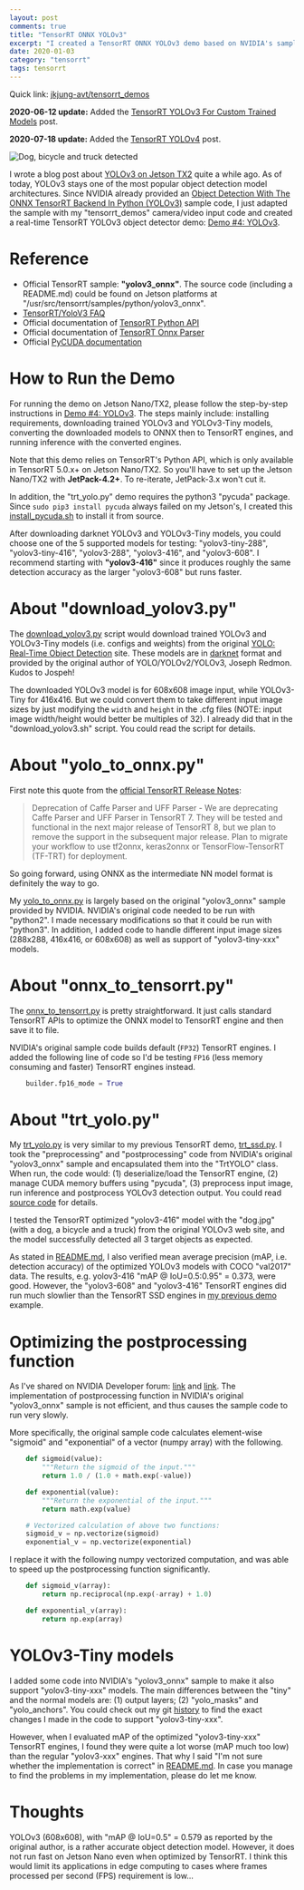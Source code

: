 ```yaml
---
layout: post
comments: true
title: "TensorRT ONNX YOLOv3"
excerpt: "I created a TensorRT ONNX YOLOv3 demo based on NVIDIA's sample code."
date: 2020-01-03
category: "tensorrt"
tags: tensorrt
---
```


Quick link: [jkjung-avt/tensorrt_demos](https://github.com/jkjung-avt/tensorrt_demos)

**2020-06-12 update:** Added the [TensorRT YOLOv3 For Custom Trained Models](https://jkjung-avt.github.io/trt-yolov3-custom/) post.

**2020-07-18 update:** Added the [TensorRT YOLOv4](https://jkjung-avt.github.io/tensorrt-yolov4/) post.

![Dog, bicycle and truck detected](https://raw.githubusercontent.com/jkjung-avt/tensorrt_demos/e136d0c8459fe8e94c41cec8d43a7e7499656950/doc/dog_trt_yolov3.png)

I wrote a blog post about [YOLOv3 on Jetson TX2](https://jkjung-avt.github.io/yolov3/) quite a while ago.  As of today, YOLOv3 stays one of the most popular object detection model architectures.  Since NVIDIA already provided an [Object Detection With The ONNX TensorRT Backend In Python (YOLOv3)](https://docs.nvidia.com/deeplearning/sdk/tensorrt-sample-support-guide/index.html#yolov3_onnx) sample code, I just adapted the sample with my "tensorrt_demos" camera/video input code and created a real-time TensorRT YOLOv3 object detector demo: [Demo #4: YOLOv3](https://github.com/jkjung-avt/tensorrt_demos#yolov3).

# Reference

* Official TensorRT sample: **"yolov3_onnx"**.  The source code (including a README.md) could be found on Jetson platforms at "/usr/src/tensorrt/samples/python/yolov3_onnx".
* [TensorRT/YoloV3 FAQ](https://elinux.org/TensorRT/YoloV3)
* Official documentation of [TensorRT Python API](https://docs.nvidia.com/deeplearning/sdk/tensorrt-api/python_api/)
* Official documentation of [TensorRT Onnx Parser](https://docs.nvidia.com/deeplearning/sdk/tensorrt-api/python_api/parsers/Onnx/pyOnnx.html)
* Official [PyCUDA documentation](https://documen.tician.de/pycuda/)

# How to Run the Demo

For running the demo on Jetson Nano/TX2, please follow the step-by-step instructions in [Demo #4: YOLOv3](https://github.com/jkjung-avt/tensorrt_demos#ssd).  The steps mainly include: installing requirements, downloading trained YOLOv3 and YOLOv3-Tiny models, converting the downloaded models to ONNX then to TensorRT engines, and running inference with the converted engines.

Note that this demo relies on TensorRT's Python API, which is only available in TensorRT 5.0.x+ on Jetson Nano/TX2.  So you'll have to set up the Jetson Nano/TX2 with **JetPack-4.2+**.  To re-iterate, JetPack-3.x won't cut it.

In addition, the "trt_yolo.py" demo requires the python3 "pycuda" package.  Since `sudo pip3 install pycuda` always failed on my Jetson's, I created this [install_pycuda.sh](https://github.com/jkjung-avt/tensorrt_demos/blob/master/ssd/install_pycuda.sh) to install it from source.

After downloading darknet YOLOv3 and YOLOv3-Tiny models, you could choose one of the 5 supported models for testing: "yolov3-tiny-288", "yolov3-tiny-416", "yolov3-288", "yolov3-416", and "yolov3-608".  I recommend starting with **"yolov3-416"** since it produces roughly the same detection accuracy as the larger "yolov3-608" but runs faster.

# About "download_yolov3.py"

The [download_yolov3.py](https://github.com/jkjung-avt/tensorrt_demos/blob/e136d0c8459fe8e94c41cec8d43a7e7499656950/yolo/download_yolov3.sh) script would download trained YOLOv3 and YOLOv3-Tiny models (i.e. configs and weights) from the original [YOLO: Real-Time Object Detection](https://pjreddie.com/darknet/yolo/) site.  These models are in [darknet](https://github.com/pjreddie/darknet) format and provided by the original author of YOLO/YOLOv2/YOLOv3, Joseph Redmon.  Kudos to Jospeh!

The downloaded YOLOv3 model is for 608x608 image input, while YOLOv3-Tiny for 416x416.  But we could convert them to take different input image sizes by just modifying the `width` and `height` in the .cfg files (NOTE: input image width/height would better be multiples of 32).  I already did that in the "download_yolov3.sh" script.  You could read the script for details.

# About "yolo_to_onnx.py"

First note this quote from the [official TensorRT Release Notes](https://docs.nvidia.com/deeplearning/sdk/tensorrt-archived/tensorrt-700/tensorrt-release-notes/tensorrt-7.html#rel_7-0-0):

> Deprecation of Caffe Parser and UFF Parser - We are deprecating Caffe Parser and UFF Parser in TensorRT 7. They will be tested and functional in the next major release of TensorRT 8, but we plan to remove the support in the subsequent major release. Plan to migrate your workflow to use tf2onnx, keras2onnx or TensorFlow-TensorRT (TF-TRT) for deployment.

So going forward, using ONNX as the intermediate NN model format is definitely the way to go.

My [yolo_to_onnx.py](https://github.com/jkjung-avt/tensorrt_demos/blob/e136d0c8459fe8e94c41cec8d43a7e7499656950/yolo/yolo_to_onnx.py) is largely based on the original "yolov3_onnx" sample provided by NVIDIA.  NVIDIA's original code needed to be run with "python2".  I made necessary modifications so that it could be run with "python3".  In addition, I added code to handle different input image sizes (288x288, 416x416, or 608x608) as well as support of "yolov3-tiny-xxx" models.

# About "onnx_to_tensorrt.py"

The [onnx_to_tensorrt.py](https://github.com/jkjung-avt/tensorrt_demos/blob/e136d0c8459fe8e94c41cec8d43a7e7499656950/yolo/onnx_to_tensorrt.py) is pretty straightforward.  It just calls standard TensorRT APIs to optimize the ONNX model to TensorRT engine and then save it to file.

NVIDIA's original sample code builds default (`FP32`) TensorRT engines.  I added the following line of code so I'd be testing `FP16` (less memory consuming and faster) TensorRT engines instead.

```python
    builder.fp16_mode = True
```

# About "trt_yolo.py"

My [trt_yolo.py](https://github.com/jkjung-avt/tensorrt_demos/blob/e136d0c8459fe8e94c41cec8d43a7e7499656950/trt_yolo.py) is very similar to my previous TensorRT demo, [trt_ssd.py](https://github.com/jkjung-avt/tensorrt_demos/blob/e136d0c8459fe8e94c41cec8d43a7e7499656950/trt_ssd.py).  I took the "preprocessing" and "postprocessing" code from NVIDIA's original "yolov3_onnx" sample and encapsulated them into the "TrtYOLO" class.  When run, the code would: (1) deserialize/load the TensorRT engine, (2) manage CUDA memory buffers using "pycuda", (3) preprocess input image, run inference and postprocess YOLOv3 detection output.  You could read [source code](https://github.com/jkjung-avt/tensorrt_demos/blob/e136d0c8459fe8e94c41cec8d43a7e7499656950/utils/yolo.py#L399) for details.

I tested the TensorRT optimized "yolov3-416" model with the "dog.jpg" (with a dog, a bicycle and a truck) from the original YOLOv3 web site, and the model successfully detected all 3 target objects as expected.

As stated in [README.md](https://github.com/jkjung-avt/tensorrt_demos#yolov3), I also verified mean average precision (mAP, i.e. detection accuracy) of the optimized YOLOv3 models with COCO "val2017" data.  The results, e.g. yolov3-416 "mAP @ IoU=0.5:0.95" = 0.373, were good.  However, the "yolov3-608" and "yolov3-416" TensorRT engines did run much slowlier than the TensorRT SSD engines in [my previous demo](https://github.com/jkjung-avt/tensorrt_demos#ssd) example.

# Optimizing the postprocessing function

As I've shared on NVIDIA Developer forum: [link](https://devtalk.nvidia.com/default/topic/1064936/jetson-nano/0-3fps-when-using-yolov3_onnx-in-tensorrt-examples-provided-by-nvidia-in-jetson-nano-/post/5416599/#5416599) and [link](https://devtalk.nvidia.com/default/topic/1072376/jetson-nano/why-is-the-_process_yolo_output-in-the-tensorrrt-sample-code-so-slow-it-takes-0-3-seconds-to-execut-/post/5433006/#5433006).  The implementation of postprocessing function in NVIDIA's original "yolov3_onnx" sample is not efficient, and thus causes the sample code to run very slowly.

More specifically, the original sample code calculates element-wise "sigmoid" and "exponential" of a vector (numpy array) with the following.

```python
    def sigmoid(value):
        """Return the sigmoid of the input."""
        return 1.0 / (1.0 + math.exp(-value))

    def exponential(value):
        """Return the exponential of the input."""
        return math.exp(value)

    # Vectorized calculation of above two functions:
    sigmoid_v = np.vectorize(sigmoid)
    exponential_v = np.vectorize(exponential)
```

I replace it with the following numpy vectorized computation, and was able to speed up the postprocessing function significantly.

```python
    def sigmoid_v(array):
        return np.reciprocal(np.exp(-array) + 1.0)

    def exponential_v(array):
        return np.exp(array)
```


# YOLOv3-Tiny models

I added some code into NVIDIA's "yolov3_onnx" sample to make it also support "yolov3-tiny-xxx" models.  The main differences between the "tiny" and the normal models are: (1) output layers; (2) "yolo_masks" and "yolo_anchors".  You could check out my git [history](https://github.com/jkjung-avt/tensorrt_demos/commit/7b54fd53d001c9ee79f6f4fd14261850e6fde3ce) to find the exact changes I made in the code to support "yolov3-tiny-xxx".

However, when I evaluated mAP of the optimized "yolov3-tiny-xxx" TensorRT engines, I found they were quite a lot worse (mAP much too low) than the regular "yolov3-xxx" engines.  That why I said "I'm not sure whether the implementation is correct" in [README.md](https://github.com/jkjung-avt/tensorrt_demos#yolov3).  In case you manage to find the problems in my implementation, please do let me know.

# Thoughts

YOLOv3 (608x608), with "mAP @ IoU=0.5" = 0.579 as reported by the original author, is a rather accurate object detection model.  However, it does not run fast on Jetson Nano even when optimized by TensorRT.  I think this would limit its applications in edge computing to cases where frames processed per second (FPS) requirement is low...
